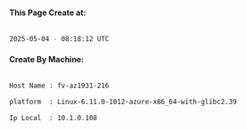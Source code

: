 
   
#### This Page Create at:

```bash

2025-05-04 - 08:18:12 UTC

```

#### Create By Machine:

```bash

Host Name : fv-az1931-216

platform  : Linux-6.11.0-1012-azure-x86_64-with-glibc2.39

Ip Local  : 10.1.0.108

```

